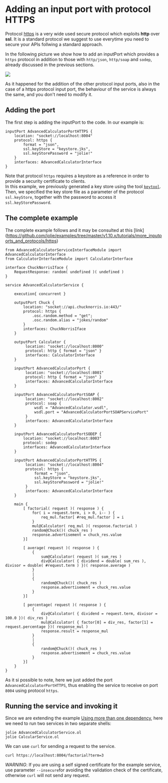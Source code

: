# Adding an input port with protocol HTTPS
Protocol [https](https://docs.jolie-lang.org/v1.10.x/language-tools-and-standard-library/protocols/ssl/https.html) is a very wide used secure protocol which exploits __http__ over __ssl__.  It is a standard protocol we suggest to use everytime you need to secure your APIs follwing a standard approach.

In the following picture we show how to add an inputPort which provides a `https` protocol in addition to those with `http/json`, `http/soap`  and `sodep`, already discussed in the previous sections.

![](https://raw.githubusercontent.com/jolie/docs/v1.10.x/web/.gitbook/assets/more_inputports_and_protocols_https.png)

As it happened for the addition of the other protocol input ports, also in the case of a https protocol input port, the behaviour of the service is always the same, and you don't need to modify it.

## Adding the port
The first step is adding the inputPort to the code. In our example is:
```
inputPort AdvancedCalculatorPortHTTPS {
    location: "socket://localhost:8004"
    protocol: https { 
        format = "json",
        ssl.keyStore = "keystore.jks",
        ssl.keyStorePassword = "jolie!"
    }
    interfaces: AdvancedCalculatorInterface
}

```

Note that protocol `https` requires a keystore as a reference in order to provide a security certificate to clients.  
In this example, we previously generated a key store using the tool [`keytool`](https://dzone.com/articles/keytool-commandutility-to-generate-a-keystorecerti). Then, we specified the key store file as a parameter of the protocol `ssl.keyStore`, together with the password to access it `ssl.keyStorePassword`. 


## The complete example

The complete example follows and it may be consulted at this [link]
(https://github.com/jolie/examples/tree/master/v1.10.x/tutorials/more_inputports_and_protocols/https)

```
from AdvancedCalculatorServiceInterfaceModule import AdvancedCalculatorInterface
from CalculatorInterfaceModule import CalculatorInterface

interface ChuckNorrisIface {
    RequestResponse: random( undefined )( undefined )
}

service AdvancedCalculatorService {

    execution{ concurrent }

    outputPort Chuck {
        location: "socket://api.chucknorris.io:443/"
        protocol: https {
            .osc.random.method = "get";
            .osc.random.alias = "jokes/random"
        }
        interfaces: ChuckNorrisIface
    }

    outputPort Calculator {
         location: "socket://localhost:8000"
         protocol: http { format = "json" }
         interfaces: CalculatorInterface
    }

    inputPort AdvancedCalculatorPort {
         location: "socket://localhost:8001"
         protocol: http { format = "json" }
         interfaces: AdvancedCalculatorInterface
    }

    inputPort AdvancedCalculatorPortSOAP {
         location: "socket://localhost:8002"
         protocol: soap {
             wsdl = "AdvancedCalculator.wsdl",
             wsdl.port = "AdvancedCalculatorPortSOAPServicePort"
         }
         interfaces: AdvancedCalculatorInterface
    }

    inputPort AdvancedCalculatorPortSODEP {
        location: "socket://localhost:8003"
        protocol: sodep 
        interfaces: AdvancedCalculatorInterface
    }

    inputPort AdvancedCalculatorPortHTTPS {
         location: "socket://localhost:8004"
         protocol: https { 
             format = "json",
             ssl.keyStore = "keystore.jks",
             ssl.keyStorePassword = "jolie!"
         }
         interfaces: AdvancedCalculatorInterface
    }

    main {
        [ factorial( request )( response ) {
            for( i = request.term, i > 0, i-- ) {
                req_mul.factor[ #req_mul.factor ] = i
            }
            mul@Calculator( req_mul )( response.factorial )  
            random@Chuck()( chuck_res )
            response.advertisement = chuck_res.value          
        }]

        [ average( request )( response ) {
            {
                sum@Calculator( request )( sum_res )
                div@Calculator( { dividend = double( sum_res ), divisor = double( #request.term ) })( response.average )
            }
            |
            {
                random@Chuck()( chuck_res )
                response.advertisement = chuck_res.value
            }
        }]

        [ percentage( request )( response ) {
            {
                div@Calculator( { dividend = request.term, divisor = 100.0 })( div_res )
                mul@Calculator( { factor[0] = div_res, factor[1] = request.percentage })( response_mul )
                response.result = response_mul
            }
            |
            {
                random@Chuck()( chuck_res )
                response.advertisement = chuck_res.value
            }
        }]
    }
}
```
As it si possible to note, here we just added the port `AdvancedCalculatorPortHTTPS`, thus enabling the service to receive on port `8004` using protocol `https`.

## Running the service and invoking it
Since we are extending the example [Using more than one dependency](https://docs.jolie-lang.org/v1.10.x/tutorials/using-more-than-one-dependency/), here we need to run two services in two separate shells:
```
jolie AdvancedCalculatorService.ol
jolie CalcularService.ol
```

We can use `curl` for sending a request to the service. 

```
curl https://localhost:8004/factorial?term=3

```
_WARNING_: If you are using a self signed certificate for the example service, use parameter `--insecure`for avoiding the validation check of the certificate, otherwise `curl` will not send any request.
